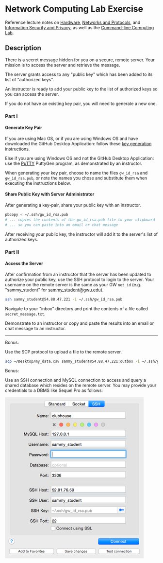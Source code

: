 # Network Computing Lab Exercise

Reference lecture notes on
 [Hardware](/notes/information-system-components/hardware.md),
 [Networks and Protocols](/notes/information-system-components/networks-and-protocols.md),
 and [Information Security and Privacy](/notes/information-security-and-privacy.md), as well as the [Command-line Computing Lab](/assignments/lab/command-line-computing.md).

## Description

There is a secret message hidden for you on a secure, remote server. Your mission is to access the server and retrieve the message.

The server grants access to any "public key"
 which has been added to its list of "authorized keys".

An instructor is ready to add your public key to the list of authorized keys so you can access the server.

If you do not have an existing key pair, you will need to generate a new one.

### Part I

#### Generate Key Pair

If you are using Mac OS,
 or if you are using Windows OS and have downloaded the GitHub Desktop Application:
  follow these [key generation instructions](https://help.github.com/articles/generating-ssh-keys/).

Else if you are using Windows OS and not the GitHub Desktop Application:
  use the [PuTTY](http://www.chiark.greenend.org.uk/~sgtatham/putty/download.html) PuttyGen program, as demonstrated by an instructor.

When generating your key pair,
 choose to name the files `gw_id_rsa` and `gw_id_rsa.pub`,
 or note the names you chose and substitute them when executing the instructions below.

#### Share Public Key with Server Administrator

After generating a key-pair, share your public key with an instructor.

```` sh
pbcopy < ~/.ssh/gw_id_rsa.pub
# ... copies the contents of the gw_id_rsa.pub file to your clipboard
# ... so you can paste into an email or chat message
````

After receiving your public key, the instructor will add it to the server's list of authorized keys.





















### Part II

#### Access the Server

After confirmation from an instructor that the server has been updated to authorize your public key,
 use the SSH protocol to login to the server.
 Your username on the remote server is the same as your GW `net_id` (e.g. "sammy_student" for sammy_student@gwu.edu).

```` sh
ssh sammy_student@54.88.47.221 -i ~/.ssh/gw_id_rsa.pub
````

Navigate to your "inbox" directory and print the contents of a file called `secret_message.txt`.

Demonstrate to an instructor or copy and paste the results into an email or chat message to an instructor.









<hr>

Bonus:

Use the SCP protocol to upload a file to the remote server.

```` sh
scp ~/Desktop/my_data.csv sammy_student@54.88.47.221:outbox -i ~/.ssh/gw_id_rsa.pub
````

Bonus:

Use an SSH connection and MySQL connection to access and query a shared database which resides on the remote server. You may provide your credentials to a DBMS like Sequel Pro as follows:

![use the same ssh credentials as before clicking on a button that looks like a key to select your public key file; for a mysql connection use the same username as ssh but leave the password blank](/resources/images/sequel-pro-ssh-mysql-connection-credentials.png)
